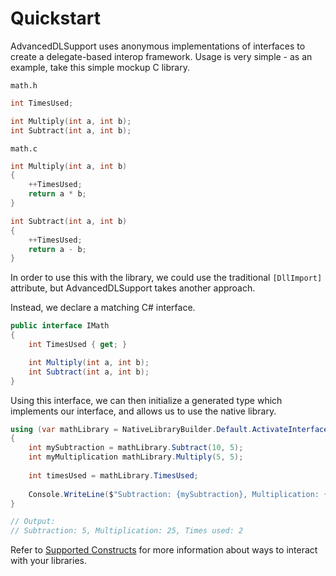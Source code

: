 Quickstart
==========

AdvancedDLSupport uses anonymous implementations of interfaces to create a delegate-based interop framework. Usage is
very simple - as an example, take this simple mockup C library.

`math.h`
```c
int TimesUsed;

int Multiply(int a, int b);
int Subtract(int a, int b);
```
`math.c`
```c
int Multiply(int a, int b)
{
    ++TimesUsed;
    return a * b;
}

int Subtract(int a, int b)
{
    ++TimesUsed;
    return a - b;
}
```

In order to use this with the library, we could use the traditional `[DllImport]` attribute, but AdvancedDLSupport takes 
another approach.

Instead, we declare a matching C# interface.

```cs
public interface IMath
{
    int TimesUsed { get; }

    int Multiply(int a, int b);
    int Subtract(int a, int b);
}
```

Using this interface, we can then initialize a generated type which implements our interface, and allows us to use the 
native library.

```cs
using (var mathLibrary = NativeLibraryBuilder.Default.ActivateInterface<IMath>(LibraryName))
{
    int mySubtraction = mathLibrary.Subtract(10, 5);
    int myMultiplication mathLibrary.Multiply(5, 5);
    
    int timesUsed = mathLibrary.TimesUsed;
    
    Console.WriteLine($"Subtraction: {mySubtraction}, Multiplication: {myMultiplication}, Times used: {timesUsed}");
}

// Output:
// Subtraction: 5, Multiplication: 25, Times used: 2

```

Refer to [Supported Constructs][1] for more information about ways to interact with your libraries.


[1]: supported_constructs.md
